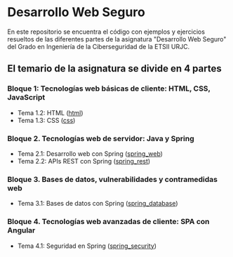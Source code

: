 # Desarrollo Web Seguro

En este repositorio se encuentra el código con ejemplos y ejercicios resueltos de las diferentes partes de la asignatura "Desarrollo Web Seguro" del Grado en Ingeniería de la Ciberseguridad de la ETSII URJC.

## El temario de la asignatura se divide en 4 partes

### Bloque 1: Tecnologías web básicas de cliente: HTML, CSS, JavaScript
* Tema 1.2: HTML ([html](bloque_1/html))
* Tema 1.3: CSS ([css](bloque_1/css))

### Bloque 2. Tecnologías web de servidor: Java y Spring
* Tema 2.1: Desarrollo web con Spring ([spring_web](bloque_2/spring_web))
* Tema 2.2: APIs REST con Spring  ([spring_rest](bloque_2/spring_rest))

### Bloque 3. Bases de datos, vulnerabilidades y contramedidas web
* Tema 3.1: Bases de datos con Spring ([spring_database](bloque_3/spring_database))

### Bloque 4. Tecnologías web avanzadas de cliente: SPA con Angular
* Tema 4.1: Seguridad en Spring ([spring_security](bloque_4/spring_security))